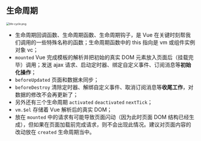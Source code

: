 ## 生命周期

<img src="https://s2.loli.net/2024/06/14/aW5xOtHmPKofSNB.png" alt="life-cycle.png" style="zoom: 50%;" /> 

- 生命周期回调函数、生命周期函数、生命周期钩子，是 Vue 在关键时刻帮我们调用的一些特殊名称的函数；生命周期函数中的 this 指向是 vm 或组件实例对象 vc；
- `mounted` Vue 完成模板的解析并把初始的真实 DOM 元素放入页面后（挂载完毕）调用；发送 ajax 请求、启动定时器、绑定自定义事件、订阅消息等**初始化操作**；
- `beforeUpdated` 页面和数据未同步；
- `beforeDestroy` 清除定时器、解绑自定义事件、取消订阅消息等**收尾工作**，对数据的修改不会再更新了；
- 另外还有三个生命周期 `activated`  `deactivated` `nextTick`；
- `vm.$el` 存储着 Vue 解析后的真实 DOM；
- 放在 `mounted` 中的请求有可能导致页面闪动（因为此时页面 DOM 结构已经生成），但如果在页面加载前完成请求，则不会出现此情况。建议对页面内容的改动放在 `created` 生命周期当中。
